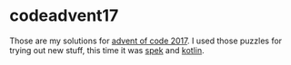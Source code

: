 # codeadvent17
Those are my solutions for [advent of code 2017](http://adventofcode.com/).
I used those puzzles for trying out new stuff, this time it was [spek](http://spekframework.org/) and [kotlin](https://kotlinlang.org/).
